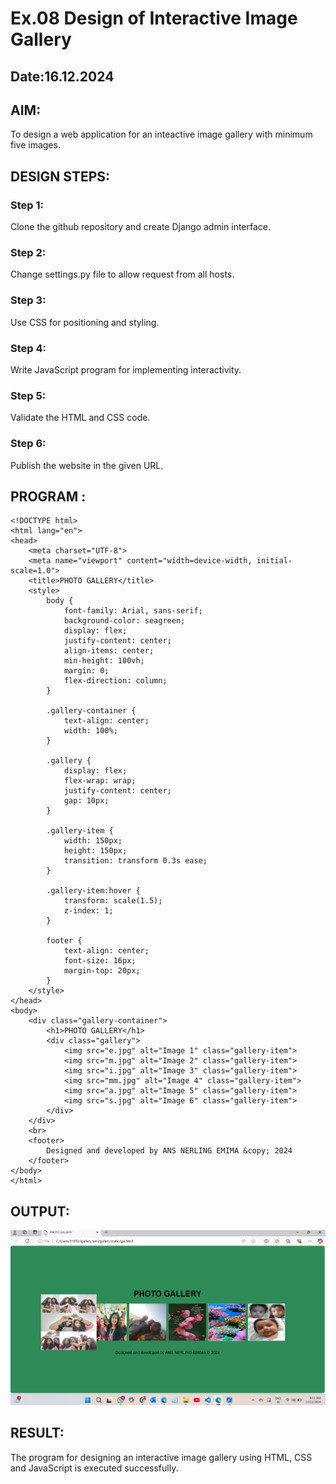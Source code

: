 # Ex.08 Design of Interactive Image Gallery
## Date:16.12.2024

## AIM:
To design a web application for an inteactive image gallery with minimum five images.

## DESIGN STEPS:

### Step 1:
Clone the github repository and create Django admin interface.

### Step 2:
Change settings.py file to allow request from all hosts.

### Step 3:
Use CSS for positioning and styling.

### Step 4:
Write JavaScript program for implementing interactivity.

### Step 5:
Validate the HTML and CSS code.

### Step 6:
Publish the website in the given URL.

## PROGRAM :
```
<!DOCTYPE html>
<html lang="en">
<head>
    <meta charset="UTF-8">
    <meta name="viewport" content="width=device-width, initial-scale=1.0">
    <title>PHOTO GALLERY</title>
    <style>
        body {
            font-family: Arial, sans-serif;
            background-color: seagreen;
            display: flex;
            justify-content: center;
            align-items: center;
            min-height: 100vh; 
            margin: 0;
            flex-direction: column;
        }

        .gallery-container {
            text-align: center;
            width: 100%;
        }

        .gallery {
            display: flex;
            flex-wrap: wrap;
            justify-content: center;
            gap: 10px; 
        }

        .gallery-item {
            width: 150px; 
            height: 150px;
            transition: transform 0.3s ease;
        }

        .gallery-item:hover {
            transform: scale(1.5); 
            z-index: 1; 
        }

        footer {
            text-align: center;
            font-size: 16px;
            margin-top: 20px; 
        }
    </style>
</head>
<body>
    <div class="gallery-container">
        <h1>PHOTO GALLERY</h1>
        <div class="gallery">
            <img src="e.jpg" alt="Image 1" class="gallery-item">
            <img src="m.jpg" alt="Image 2" class="gallery-item">
            <img src="i.jpg" alt="Image 3" class="gallery-item">
            <img src="mm.jpg" alt="Image 4" class="gallery-item">
            <img src="a.jpg" alt="Image 5" class="gallery-item">
            <img src="s.jpg" alt="Image 6" class="gallery-item">
        </div>
    </div>
    <br>
    <footer>
        Designed and developed by ANS NERLING EMIMA &copy; 2024
    </footer>
</body>
</html>
```
## OUTPUT:
![alt text](<Screenshot 2024-12-17 091113.png>)

## RESULT:
The program for designing an interactive image gallery using HTML, CSS and JavaScript is executed successfully.
